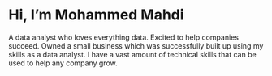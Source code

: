 # Hi, I’m Mohammed Mahdi

A data analyst who loves everything data. Excited to help companies succeed. Owned a small business which was successfully built up using my skills as a data analyst. I have a vast amount of technical skills that can be used to help any company grow.

